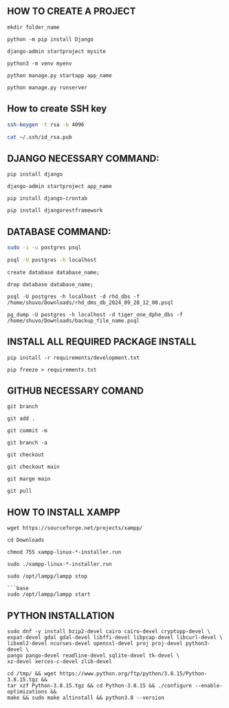 ## HOW TO CREATE A PROJECT

```base
mkdir folder_name
```

```base
python -m pip install Django
```

```base
django-admin startproject mysite
```

```base
python3 -m venv myenv
```

```base
python manage.py startapp app_name
```

```base
python manage.py runserver
```

## How to create SSH key

```bash
ssh-keygen -t rsa -b 4096
```

```bash
cat ~/.ssh/id_rsa.pub
```

## DJANGO NECESSARY COMMAND:

```base
pip install django
```

```base
django-admin startproject app_name
```

```base
pip install django-crontab
```

```base
pip install djangorestframework
```

## DATABASE COMMAND:

```bash
sudo -i -u postgres psql
```
```bash
psql -U postgres -h localhost 
```
```base
create database database_name;
```
```base
drop database database_name;
```
```base
psql -U postgres -h localhost -d rhd_dbs -f /home/shuvo/Downloads/rhd_dms_db_2024_09_28_12_00.psql
```
```base
pg_dump -U postgres -h localhost -d tiger_one_dphe_dbs -f /home/shuvo/Downloads/backup_file_name.psql
```
## INSTALL ALL REQUIRED PACKAGE INSTALL

```base
pip install -r requirements/development.txt 
```

```base
pip freeze > requirements.txt
```

## GITHUB NECESSARY COMAND

```base
git branch
```

```base
git add .
```

```base
git commit -m
```

```base
git branch -a
```

```base
git checkout
```

```base
git checkout main
```

```base
git marge main
```

```base
git pull
```
## HOW TO INSTALL XAMPP

```base
wget https://sourceforge.net/projects/xampp/
```

```base
cd Downloads
```

```base
chmod 755 xampp-linux-*-installer.run
```

```base
sudo ./xampp-linux-*-installer.run
```

```base
sudo /opt/lampp/lampp stop

```base
sudo /opt/lampp/lampp start
```
## PYTHON INSTALLATION

```base
sudo dnf -y install bzip2-devel cairo cairo-devel cryptopp-devel \
expat-devel gdal gdal-devel libffi-devel libpcap-devel libcurl-devel \
libxml2-devel ncurses-devel openssl-devel proj proj-devel python3-devel \
pango pango-devel readline-devel sqlite-devel tk-devel \
xz-devel xerces-c-devel zlib-devel
```

```base
cd /tmp/ && wget https://www.python.org/ftp/python/3.8.15/Python-3.8.15.tgz &&
tar xzf Python-3.8.15.tgz && cd Python-3.8.15 && ./configure --enable-optimizations &&
make && sudo make altinstall && python3.8 --version
```

